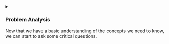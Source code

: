 <details>
<summary>
<h3>

Problem Analysis
</h3>

Now that we have a basic understanding of the concepts we need to know, we can start to ask some critical questions.
</summary>
<p>

As a programmer we need to understand the problem that we are trying to solve. Here's a run through of the questions that pop up in my head.

1. What is the purpose of the auction?

> The purpose is to create a DApp that autonomously runs a safe and secure auction that allows users to buy and sell items.

2. What is the value of the NFT being auctioned?

> The value of the NFT is determined by the owner of the NFT.

3. What is the minimum bid?

> For simplicity, we can use the asset price as the minimum bid.

4. What is the duration of the auction?

> The duration of the auction can be fixed or can be determined by the deployer of the DApp.

5. How will the auction be conducted?

> The auction will be conducted by the DApp itself.

6. What is the NFT being auctioned?

> Again, for simplicity, we will limit the auctioned NFT's to images.

7. How many bidders are there?

> Ideally, we would love to have as many bidders as possible.

10. When is the auction over?

> The auction will be over when the auction duration has elapsed.

11. How will the auction be secured?

> The auction will be secured using Reach programming language.
</p>

These questions are pertinent to the development of an internal conversation. However, 
because we are developing a DApp, we can reframe the problem by limiting the questions 
to defining the data that we expect the DApp to handle:

<details>
<summary>
<h4>

Performing Data Analysis.
</h4>

Turning the information, we know to data.
</summary>
<p>
<ol>
<li>
<h5>

What information does the DApp need to track?
</h5>

- The NFT being auctioned.

- The NFT price.

- The NFT amount.

- The auction duration.

- The NFT owner.

- The last bid.

- The latest bid.

- Bidder Address.
</li>
<li>
<h5>

What information does the DApp need to display?
</h5>

Each participant in the auction will require the following information:

 - The NFT being auctioned.

 - The NFT price.

 - The NFT amount.

 - The auction duration.

 However, depending on the role of the participant, the auction may limit how much information each participant has access to.

 If the participant is an auctioneer, for example, they can access functions that only they have access to. Such as:

  - Adding an NFT to the contract.

  - Deciding when the auction will start.


  The bidder, on the other hand, does not need to know much. In fact, once a bidder joins the DApp, all they need to see is the highest bid price.
</li>
<li>
<h5>

How should the app handle user input?
</h5>

The DApp needs to differentiate private data and public data. Private data should only be accessible to a local computer while public data can be displayed
on the blockchain.
</li>

</ol>
</p>
</details>
<details>
<summary>
<h4>

Functional Requirements.
</h4>

In this section, we look at the functions provided by the Reach language that we can use to run the auction.
</summary>
<p>
<ol>
<li>
<h5>

How can we create a new DApp in Reach.
</h5>

We'll have to take a look at the Reach syntax to conform to the methods available to us?
</li>
<li>
<h5>

How will we send the NFT to the contract?
</h5>

To ensure that the DApp is truly decentralized, we'll need the deployer to forfeit ownership of the NFT until the 
auction is over.
</li>
<li>
<h5>

How can we publish the NFT being auctioned to the blockchain.
</h5>

We'll have to make the NFT information public to all participants.
</li>
<li>
<h5>

How can we allow a bidder to OPT-IN to the DApp.
</h5>

There has to be a frontend mechanism that allows the bidder to opt-in to the DApp
and place a bid.
</li>
<li>
<h5>

How will we perform transfers?
</h5>

Once the auction is done, we'll need to transfer the highest bid to the Auctioneer and the NFT to the winner.
</li>
</ol>
</p>
</details>
<details>
<summary>
<h4>

Consensus Mechanisms.
</h4>

We'll also need to look at what Reach offers when it comes to consensus.
</summary>
<p>

Reaching consensus means that all parties involved in a decision-making process agree on a course of action. This can be difficult to achieve, especially when there are multiple stakeholders with different interests and goals. However, consensus can be reached through careful deliberation and compromise.

<ol>
<li>
<h5>

How can we ensure that the auction is conducted in a safe and secure manner?
</h5>
</li>
<li>
<h5>

How can we secure data that is private?
</h5>
</li>
<li>
<h5>

How can we run an open auction on the blockchain?
</h5>
</li>
</ol>
</p>
</details>
</details>